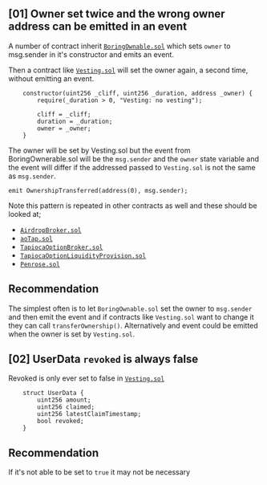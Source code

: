 ## [01] Owner set twice and the wrong owner address can be emitted in an event

A number of contract inherit [`BoringOwnable.sol`](https://github.com/boringcrypto/BoringSolidity/blob/master/contracts/BoringOwnable.sol#L17) which sets `owner` to msg.sender in it's constructor and emits an event.

Then a contract like [`Vesting.sol`](https://github.com/Tapioca-DAO/tap-token-audit/blob/59749be5bc2286f0bdbf59d7ddc258ddafd49a9f/contracts/Vesting.sol#L72) will set the owner again, a second time, without emitting an event.

```
    constructor(uint256 _cliff, uint256 _duration, address _owner) {
        require(_duration > 0, "Vesting: no vesting");

        cliff = _cliff;
        duration = _duration;
        owner = _owner;
    }
```

The owner will be set by Vesting.sol but the event from BoringOwnerable.sol will be the `msg.sender` and the `owner` state variable and the event will differ if the addressed passed to `Vesting.sol` is not the same as `msg.sender`.

```
emit OwnershipTransferred(address(0), msg.sender);
```

Note this pattern is repeated in other contracts as well and these should be looked at;

* [`AirdropBroker.sol`](https://github.com/Tapioca-DAO/tap-token-audit/blob/59749be5bc2286f0bdbf59d7ddc258ddafd49a9f/contracts/option-airdrop/AirdropBroker.sol#L109)
* [`aoTap.sol`](https://github.com/Tapioca-DAO/tap-token-audit/blob/59749be5bc2286f0bdbf59d7ddc258ddafd49a9f/contracts/option-airdrop/aoTAP.sol#L42)
* [`TapiocaOptionBroker.sol`](https://github.com/Tapioca-DAO/tap-token-audit/blob/59749be5bc2286f0bdbf59d7ddc258ddafd49a9f/contracts/options/TapiocaOptionBroker.sol#L94)
* [`TapiocaOptionLiquidityProvision.sol`](https://github.com/Tapioca-DAO/tap-token-audit/blob/59749be5bc2286f0bdbf59d7ddc258ddafd49a9f/contracts/options/TapiocaOptionLiquidityProvision.sol#L75)
* [`Penrose.sol`](https://github.com/Tapioca-DAO/tapioca-bar-audit/blob/2286f80f928f41c8bc189d0657d74ba83286c668/contracts/Penrose.sol#L94)



## Recommendation

The simplest often is to let `BoringOwnable.sol` set the owner to `msg.sender` and then emit the event and if contracts like `Vesting.sol` want to change it they can call `transferOwnership()`. Alternatively and event could be emitted when the owner is set by `Vesting.sol`.

## [02] UserData `revoked` is always false

Revoked is only ever set to false in [`Vesting.sol`](https://github.com/Tapioca-DAO/tap-token-audit/blob/59749be5bc2286f0bdbf59d7ddc258ddafd49a9f/contracts/Vesting.sol#L139)

```
    struct UserData {
        uint256 amount;
        uint256 claimed;
        uint256 latestClaimTimestamp;
        bool revoked;
    }
```

## Recommendation
If it's not able to be set to `true` it may not be necessary